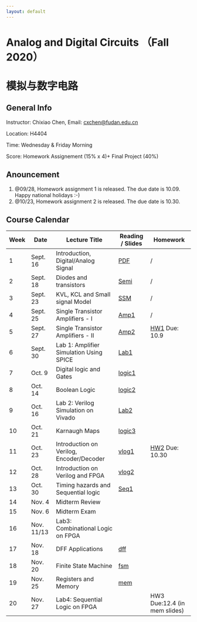 ```yaml
---
layout: default
---
```


# Analog and Digital Circuits （Fall 2020）
# 模拟与数字电路

## General Info

Instructor: Chixiao Chen, 
Email: cxchen@fudan.edu.cn

Location: H4404

Time: Wednesday & Friday Morning


Score: Homework Assignement (15% x 4)+ Final Project (40%)

## Anouncement
1. @09/28, Homework assignment 1 is released. The due date is 10.09. Happy national holidays :-)
1. @10/23, Homework assignment 2 is released. The due date is 10.30. 

## Course Calendar

 Week | Date | Lecture Title | Reading / Slides | Homework|
 ---- |  ---- |-----|-----|----|
1| Sept. 16 | Introduction, Digital/Analog Signal | [PDF](./cktlec01.pdf)  | / |
2| Sept. 18 | Diodes and transistors | [Semi](./cktlec02.pdf)  | / |
3| Sept. 23 | KVL, KCL and Small signal Model | [SSM](./cktlec03.pdf)  | / |
4| Sept. 25 | Single Transistor Amplifiers - I| [Amp1](./cktlec04.pdf)  | / |
5| Sept. 27 | Single Transistor Amplifiers - II| [Amp2](./cktlec05.pdf)  | [HW1](./ckthw1.pdf) Due: 10.9 |
6| Sept. 30 | Lab 1: Amplifier Simulation Using SPICE |   [Lab1](./cktlec06.pdf) | |
7| Oct. 9   | Digital logic and Gates | [logic1](./cktlec07.pdf)  |  |
8| Oct. 14  | Boolean Logic  |   [logic2](./cktlec08.pdf) |  |
9| Oct. 16  | Lab 2: Verilog Simulation on Vivado |  [Lab2](./cktlec09.pdf)  |  |
10| Oct. 21  | Karnaugh Maps | [logic3](./cktlec10.pdf)  |  |
11| Oct. 23 | Introduction on Verilog, Encoder/Decoder |  [vlog1](./cktlec11.pdf)  | [HW2](./ckthw2.pdf) Due: 10.30 |
12| Oct. 28 | Introduction on Verilog and FPGA |  [vlog2](./cktlec12.pdf)  |  |
13| Oct. 30 | Timing hazards and Sequential logic |  [Seq1](./cktlec13.pdf)  |  |
14| Nov. 4 | Midterm Review |    |  |
15| Nov. 6 | Midterm Exam |   |   |
16| Nov. 11/13 | Lab3: Combinational Logic on FPGA |  |  |
17| Nov. 18 | DFF Applications | [dff](./cktlec14.pdf) |  |
18| Nov. 20 | Finite State Machine| [fsm](./cktlec15.pdf) |  |
19| Nov. 25 | Registers and Memory| [mem](./cktlec16.pdf) |  |
20| Nov. 27 | Lab4: Sequential Logic on FPGA | | HW3 Due:12.4 (in mem slides) |


